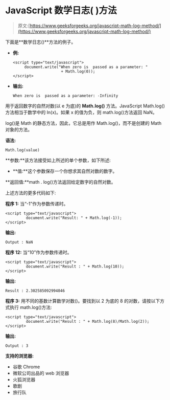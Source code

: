 # JavaScript 数学日志( )方法

> 原文:[https://www.geeksforgeeks.org/javascript-math-log-method/](https://www.geeksforgeeks.org/javascript-math-log-method/)

下面是**数学日志()**方法的例子。

*   **例:**

    ```
    <script type="text/javascript">
         document.write("When zero is  passed as a parameter: " 
                         + Math.log(0));
    </script>
    ```

*   **输出:**

    ```
    When zero is  passed as a parameter: -Infinity
    ```

用于返回数字的自然对数(以 e 为底)的 **Math.log()** 方法。JavaScript Math.log()方法相当于数学中的 ln(x)。如果 x 的值为负，则 math.log()方法返回 NaN。

log()是 Math 的静态方法，因此，它总是用作 Math.log()，而不是创建的 Math 对象的方法。

**语法:**

```
Math.log(value)
```

**参数:**该方法接受如上所述的单个参数，如下所述:

*   **值:**这个参数保存一个你想求其自然对数的数字。

**返回值:**math . log()方法返回给定数字的自然对数。

上述方法的更多代码如下:

**程序 1:** 当“-1”作为参数传递时。

```
<script type="text/javascript">
         document.write("Result: " + Math.log(-1));
</script>
```

**输出:**

```
Output : NaN
```

**程序 12:** 当“10”作为参数传递时。

```
<script type="text/javascript">
         document.write("Result : " + Math.log(10));
</script>
```

**输出:**

```
Result : 2.302585092994046
```

**程序 3:** 用不同的基数计算数学对数()。要找到以 2 为底的 8 的对数，请按以下方式执行 math.log()方法:

```
<script type="text/javascript">
         document.write("Result : " + Math.log(8)/Math.log(2));
</script>
```

**输出:**

```
Output : 3
```

**支持的浏览器:**

*   谷歌 Chrome
*   微软公司出品的 web 浏览器
*   火狐浏览器
*   歌剧
*   旅行队